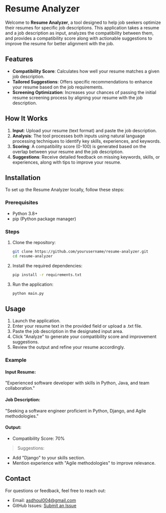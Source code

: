 # Resume Analyzer

Welcome to **Resume Analyzer**, a tool designed to help job seekers optimize their resumes for specific job descriptions. This application takes a resume and a job description as input, analyzes the compatibility between them, and provides a compatibility score along with actionable suggestions to improve the resume for better alignment with the job.

## Features
- **Compatibility Score**: Calculates how well your resume matches a given job description.
- **Tailored Suggestions**: Offers specific recommendations to enhance your resume based on the job requirements.
- **Screening Optimization**: Increases your chances of passing the initial resume screening process by aligning your resume with the job description.

## How It Works
1. **Input**: Upload your resume (text format) and paste the job description.
2. **Analysis**: The tool processes both inputs using natural language processing techniques to identify key skills, experiences, and keywords.
3. **Scoring**: A compatibility score (0-100) is generated based on the overlap between your resume and the job description.
4. **Suggestions**: Receive detailed feedback on missing keywords, skills, or experiences, along with tips to improve your resume.

## Installation
To set up the Resume Analyzer locally, follow these steps:

### Prerequisites
- Python 3.8+
- pip (Python package manager)

### Steps
1. Clone the repository:
   ```bash
   git clone https://github.com/yourusername/resume-analyzer.git
   cd resume-analyzer
2. Install the required dependencies:
    ```bash
    pip install -r requirements.txt
3. Run the application:
    ```bash
    python main.py

## Usage
1. Launch the application.
2. Enter your resume text in the provided field or upload a .txt file.
3. Paste the job description in the designated input area.
4. Click "Analyze" to generate your compatibility score and improvement suggestions.
5. Review the output and refine your resume accordingly.

### Example
#### Input Resume: 
"Experienced software developer with skills in Python, Java, and team collaboration."

#### Job Description: 
"Seeking a software engineer proficient in Python, Django, and Agile methodologies."

#### Output:
- Compatibility Score: 70%
> Suggestions:
- Add "Django" to your skills section.
- Mention experience with "Agile methodologies" to improve relevance.

## Contact

For questions or feedback, feel free to reach out:

- Email: asdhoul004@gmail.com
- GitHub Issues: [Submit an Issue](https://github.com/arvinder004/Resume_Analyzer/issues)